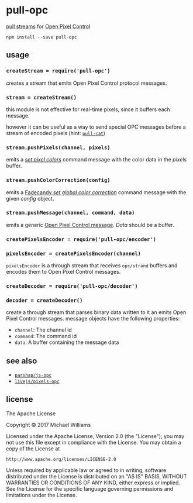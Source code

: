 # pull-opc

[pull streams](https://pull-stream.github.io) for [Open Pixel Control](http://openpixelcontrol.org/)

```shell
npm install --save pull-opc
```

## usage

### `createStream = require('pull-opc')`

creates a stream that emits Open Pixel Control protocol messages.

### `stream = createStream()`

this module is not effective for real-time pixels, since it buffers each message.

however it can be useful as a way to send special OPC messages before a stream of encoded pixels (hint: [`pull-cat`](https://github.com/pull-stream/pull-cat))

### `stream.pushPixels(channel, pixels)`

emits a *[set pixel colors][opc set]* command message with the color data in the *pixels* buffer.

[opc set]: https://github.com/scanlime/fadecandy/blob/master/doc/fc_protocol_opc.md#set-pixel-colors

### `stream.pushColorCorrection(config)`

emits a [Fadecandy *set global color correction*][fc color] command message with the given *config* object.

[fc color]: https://github.com/scanlime/fadecandy/blob/master/doc/fc_protocol_opc.md#set-global-color-correction

### `stream.pushMessage(channel, command, data)`

emits a generic [Open Pixel Control message][opc message]. *Data* should be a buffer.

[opc message]: https://github.com/scanlime/fadecandy/blob/master/doc/fc_protocol_opc.md#command-format

### `createPixelsEncoder = require('pull-opc/encoder')`

### `pixelsEncoder = createPixelsEncoder(channel)`

`pixelsEncoder` is a through stream that receives `opc/strand` buffers and encodes them to Open Pixel Control messages.

### `createDecoder = require('pull-opc/decoder')`

### `decoder = createDecoder()`

create a through stream that parses binary data written to it an emits Open Pixel Control messages. message objects have the following properties:

 * `channel`: The channel id
 * `command`: The command id
 * `data`: A buffer containing the message data

## see also

- [`parshap/js-opc`](https://github.com/parshap/js-opc)
- [`livejs/pixels-opc`](https://github.com/livejs/pixels-opc)

## license

The Apache License

Copyright &copy; 2017 Michael Williams

Licensed under the Apache License, Version 2.0 (the "License");
you may not use this file except in compliance with the License.
You may obtain a copy of the License at

    http://www.apache.org/licenses/LICENSE-2.0

Unless required by applicable law or agreed to in writing, software
distributed under the License is distributed on an "AS IS" BASIS,
WITHOUT WARRANTIES OR CONDITIONS OF ANY KIND, either express or implied.
See the License for the specific language governing permissions and
limitations under the License.
